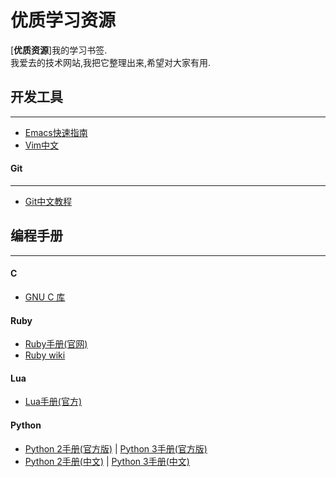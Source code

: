 # 优质学习资源
[**优质资源**]我的学习书签.<br>
我爱去的技术网站,我把它整理出来,希望对大家有用.
## 开发工具
***
* [Emacs快速指南][10]
* [Vim中文][11]
 
#### Git
***
* [Git中文教程][1]

## 编程手册
***
#### C
* [GNU C 库][6]

#### Ruby
* [Ruby手册(官网)][9]
* [Ruby wiki][7]

#### Lua
* [Lua手册(官方)][8]

#### Python
* [Python 2手册(官方版)][2] | [Python 3手册(官方版)][3]
* [Python 2手册(中文)][4] | [Python 3手册(中文)][5]



[1]: http://git-scm.com/book/zh/v1                                    "Git中文教程"
[2]: https://docs.python.org/2/tutorial/index.html                    "Python 2手册(官方版)"
[3]: https://docs.python.org/3/tutorial/index.html                    "Python 3手册(官方版"
[4]: http://www.pythondoc.com/pythontutorial27/index.html             "Python 2手册(中文)"
[5]: http://www.pythondoc.com/pythontutorial3/index.html              "Python 3手册(中文)]"
[6]: http://www.gnu.org/software/libc/manual/html_mono/libc.html      "GNU C 库"
[7]: https://ruby-china.org/wiki                                      "Ruby wiki"
[8]: http://www.lua.org/manual/5.1/                                   "Lua手册(官方)"
[9]: http://www.rubyist.net/~slagell/ruby/getstarted.html             "Ruby手册(官网)"
[10]: http://www.cnblogs.com/youge/p/4518739.html                     "Emacs快速指南"
[11]: http://sourceforge.net/projects/vimcdoc/files/                  "Vim中文"
